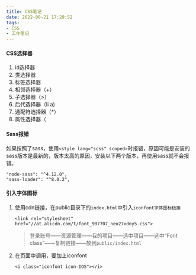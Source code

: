 ```yaml
---
title: CSS笔记
date: 2022-08-21 17:29:52
tags:
- CSS
- 工作笔记
---
```




#### CSS选择器

1. id选择器
2. 类选择器
3. 标签选择器
4. 相邻选择器（+）
5. 子选择器（>）
6. 后代选择器（li a)
7. 通配符选择器（*）
8. 属性选择器（







#### Sass报错

如果按照了sass，使用`<style lang="scss" scoped>`时报错，原因可能是安装的sass版本是最新的，版本太高的原因，安装以下两个版本，再使用sass就不会报错。

```
"node-sass": "^4.12.0",
"sass-loader": "^8.0.2",
```

#### 引入字体图标

1. 使用cdn链接，在public目录下的`index.html`中引入`iconfont字体图标链接`

   ```
   <link rel="stylesheet" href="//at.alicdn.com/t/font_907707_neo27xdny5.css">
   ```

   > 登录账号——资源管理——我的项目——选中项目——选中“Font class”——复制链接——放到`public/index.html`	

2. 在页面中调用，要加上iconfont

   ```
   <i class="iconfont icon-IOS"></i>
   ```

   
